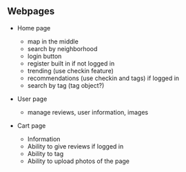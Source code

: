 ## Webpages
* Home page
    - map in the middle
    - search by neighborhood
    - login button
    - register built in if not logged in
    - trending (use checkin feature)
    - recommendations (use checkin and tags) if logged in
    - search by tag (tag object?)

* User page
    - manage reviews, user information, images

* Cart page
    - Information
    - Ability to give reviews if logged in
    - Ability to tag
    - Ability to upload photos of the page
